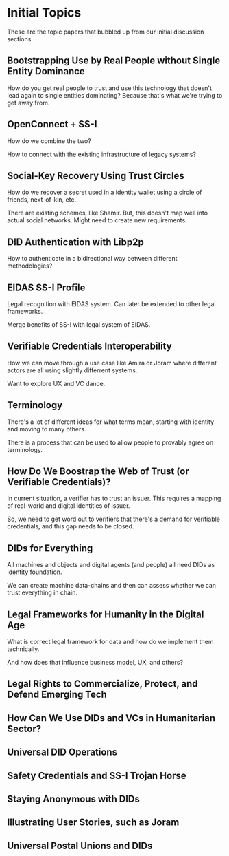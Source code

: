 # Initial Topics

These are the topic papers that bubbled up from our initial discussion
sections.

## Bootstrapping Use by Real People without Single Entity Dominance

How do you get real people to trust and use this technology that
doesn't lead again to single entities dominating? Because that's what
we're trying to get away from.

## OpenConnect + SS-I

How do we combine the two? 

How to connect with the existing infrastructure of legacy systems?

## Social-Key Recovery Using Trust Circles

How do we recover a secret used in a identity wallet using a circle of
friends, next-of-kin, etc.

There are existing schemes, like Shamir. But, this doesn't map well
into actual social networks. Might need to create new requirements.

## DID Authentication with Libp2p 

How to authenticate in a bidirectional way between different
methodologies? 

## EIDAS SS-I Profile

Legal recognition with EIDAS system. Can later be extended to other
legal frameworks. 

Merge benefits of SS-I with legal system of EIDAS.

## Verifiable Credentials Interoperability

How we can move through a use case like Amira or Joram where different
actors are all using slightly differrent systems. 

Want to explore UX and VC dance.

## Terminology

There's a lot of different ideas for what terms mean, starting with
identity and moving to many others. 

There is a process that can be used to allow people to provably agree
on terminology. 

## How Do We Boostrap the Web of Trust (or Verifiable Credentials)?

In current situation, a verifier has to trust an issuer. This requires
a mapping of real-world and digital identities of issuer. 

So, we need to get word out to verifiers that there's a demand for
verifiable credentials, and this gap needs to be closed.

## DIDs for Everything

All machines and objects and digital agents (and people) all need DIDs
as identity foundation.

We can create machine data-chains and then can assess whether we can
trust everything in chain.

## Legal Frameworks for Humanity in the Digital Age

What is correct legal framework for data and how do we implement them
technically.

And how does that influence business model, UX, and others?

## Legal Rights to Commercialize, Protect, and Defend Emerging Tech

## How Can We Use DIDs and VCs in Humanitarian Sector?

## Universal DID Operations

## Safety Credentials and SS-I Trojan Horse

## Staying Anonymous with DIDs

## Illustrating User Stories, such as Joram

## Universal Postal Unions and DIDs





